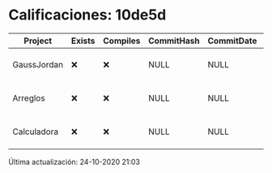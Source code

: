 # Calificaciones: 10de5d
|Project|Exists|Compiles|CommitHash|CommitDate|CheckDate|Comments|
|-|-|-|-|-|-|-|
|GaussJordan|❌|❌|NULL|NULL|24-10-2020 21:03:16|No se encontró el archivo en PracticasComputacionI/GaussJordan/GaussJordan.cpp|
|Arreglos|❌|❌|NULL|NULL|24-10-2020 21:03:15|No se encontró el archivo en PracticasComputacionI/Arreglos/Arreglos.cpp|
|Calculadora|❌|❌|NULL|NULL|24-10-2020 21:03:13|No se encontró el archivo en PracticasComputacionI/Calculadora/Calculadora.cpp|

Última actualización: 24-10-2020 21:03